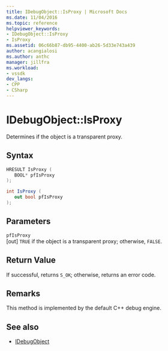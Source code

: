 ```yaml
---
title: IDebugObject::IsProxy | Microsoft Docs
ms.date: 11/04/2016
ms.topic: reference
helpviewer_keywords:
- IDebugObject::IsProxy
- IsProxy
ms.assetid: 06c66b87-db95-4400-ab26-5d33e743a439
author: acangialosi
ms.author: anthc
manager: jillfra
ms.workload:
- vssdk
dev_langs:
- CPP
- CSharp
---
```

# IDebugObject::IsProxy
Determines if the object is a transparent proxy.

## Syntax

```cpp
HRESULT IsProxy (
   BOOL* pfIsProxy
);
```

```csharp
int IsProxy (
   out bool pfIsProxy
);
```

## Parameters
`pfIsProxy`\
[out] `TRUE` if the object is a transparent proxy; otherwise, `FALSE`.

## Return Value
 If successful, returns `S_OK`; otherwise, returns an error code.

## Remarks
 This method is implemented by the default C++ debug engine.

## See also
- [IDebugObject](../../../extensibility/debugger/reference/idebugobject.md)
